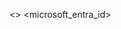 <>
    <union-and-flyte>
        <data-plane-setup>
        <single-sign-on-setup>
            <microsoft_entra_id>
            <other-identity-providers>
       <booo>
    <getting-started> 
        <installing-development-tools>

